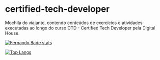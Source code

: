 # certified-tech-developer
Mochila do viajante, contendo conteúdos de exercícios e atividades executadas ao longo do curso CTD - Certified Tech Developer pela Digital House.


[![Fernando Bade stats](https://github-readme-stats.vercel.app/api?username=FernandoBade)](https://github.com/FernandoBade/github-readme-stats)


[![Top Langs](https://github-readme-stats.vercel.app/api/top-langs/?username=FernandoBade&layout=compact)](https://github.com/FernandoBade/github-readme-stats)
